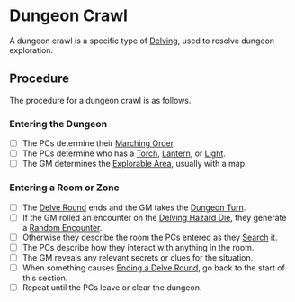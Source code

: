 # Dungeon Crawl

A dungeon crawl is a specific type of [Delving](Delving.md), used to resolve dungeon exploration.

## Procedure

The procedure for a dungeon crawl is as follows.

### Entering the Dungeon

- [ ] The PCs determine their [Marching Order](Delving.md#Marching%20Order).
- [ ] The PCs determine who has a [Torch](../../Items%20and%20Gear/Gear/1%20Coin/Torch.md), [Lantern](../../Items%20and%20Gear/Gear/25%20Coins/Lantern.md), or [Light](../../Magic/Spells/Spells%20by%20Level/Level%201/Light.md).
- [ ] The GM determines the [Explorable Area](Delving.md#Explorable%20Area), usually with a map.

### Entering a Room or Zone

- [ ] The [Delve Round](../Core%20Procedures/Round.md#Delve%20Round) ends and the GM takes the [Dungeon Turn](Delving.md#Dungeon%20Turn).
- [ ] If the GM rolled an encounter on the [Delving Hazard Die](Delving.md#Delving%20Hazard%20Die), they generate a [Random Encounter](../../Resources%20for%20GMs/Encounters/Random%20Encounters.md).
- [ ] Otherwise they describe the room the PCs entered as they [Search](Delving.md#Search) it.
- [ ] The PCs describe how they interact with anything in the room.
- [ ] The GM reveals any relevant secrets or clues for the situation.
- [ ] When something causes [Ending a Delve Round](Delving.md#Ending%20a%20Delve%20Round), go back to the start of this section.
- [ ] Repeat until the PCs leave or clear the dungeon.
